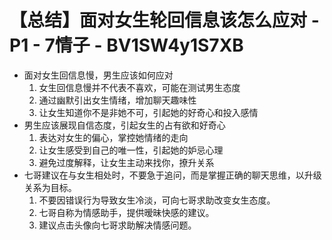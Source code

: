 # 【总结】面对女生轮回信息该怎么应对 - P1 - 7情子 - BV1SW4y1S7XB

-   面对女生回信息慢，男生应该如何应对
    1.  女生回信息慢并不代表不喜欢，可能在测试男生态度
    2.  通过幽默引出女生情绪，增加聊天趣味性
    3.  让女生知道你不是非她不可，引起她的好奇心和投入感情
-   男生应该展现自信态度，引起女生的占有欲和好奇心
    1.  表达对女生的偏心，掌控她情绪的走向
    2.  让女生感受到自己的唯一性，引起她的妒忌心理
    3.  避免过度解释，让女生主动来找你，撩升关系
-   七哥建议在与女生相处时，不要急于追问，而是掌握正确的聊天思维，以升级关系为目标。
    1.  不要因错误行为导致女生冷淡，可向七哥求助改变女生态度。
    2.  七哥自称为情感助手，提供暧昧快感的建议。
    3.  建议点击头像向七哥求助解决情感问题。